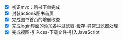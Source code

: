 - [x] 初识mvc：购书下单完成
- [x] 封装action&图书首页
- [x] 完成图书首页的增删改查 
- [x] 完成login界面的添加各种过滤器-缓存-异常过滤器处理
- [x] 完成视图-引入css-下载文件-引入JavaScript 